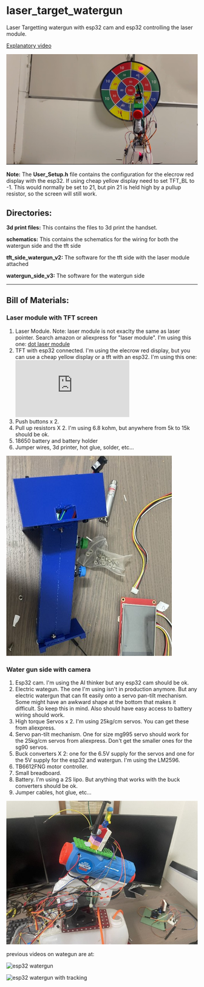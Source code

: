 # laser_target_watergun
Laser Targetting watergun with esp32 cam and esp32 controlling the laser module.


[Explanatory video](https://youtu.be/Ic2vv7IDxok)

[![Demo Video](https://github.com/jonathanrandall/laser_target_watergun/blob/main/pictures/thumbnail.png)](https://youtu.be/Ic2vv7IDxok)

__Note:__ The __User_Setup.h__ file contains the configuration for the elecrow red display with the esp32. If using cheap yellow display need to set TFT_BL to -1. This would normally be set to 21, but pin 21 is held high by a pullup resistor, so the screen will still work.

## Directories:
__3d print files:__ This contains the files to 3d print the handset.

__schematics:__ This contains the schematics for the wiring for both the watergun side and the tft side

__tft_side_watergun_v2:__ The software for the tft side with the laser module attached

__watergun_side_v3:__ The software for the watergun side

__________________________________________

## Bill of Materials:

### Laser module with TFT screen
1. Laser Module. Note: laser module is not exaclty the same as laser pointer. Search amazon or aliexpress for "laser module". I'm using this one: [dot laser module](https://www.amazon.com.au/650nm-Laser-Module-Adjustable-Industrial/dp/B07PV4BWVH/)
2. TFT with esp32 connected. I'm using the elecrow red display, but you can use a cheap yellow display or a tft with an esp32. I'm using this one: ![elecrow red display](https://www.elecrow.com/esp32-display-2-8-inch-hmi-display-spi-tft-lcd-touch-screen.html)
3. Push buttons x 2.
4. Pull up resistors X 2. I'm using 6.8 kohm, but anywhere from 5k to 15k should be ok.
5. 18650 battery and battery holder
6. Jumper wires, 3d printer,  hot glue, solder, etc...

![laser_module_handset](https://github.com/jonathanrandall/laser_target_watergun/blob/main/pictures/handset_photo.JPEG)

### Water gun side with camera
1. Esp32 cam. I'm using the AI thinker but any esp32 cam should be ok.
2. Electric wategun. The one I'm using isn't in production anymore. But any electric watergun that can fit easily onto a servo pan-tilt mechanism. Some might have an awkward shape at the bottom that makes it difficult. So keep this in mind. Also should have easy access to battery wiring should work.
3. High torque Servos x 2. I'm using 25kg/cm servos. You can get these from aliexpress.
4. Servo pan-tilt mechanism. One for size mg995 servo should work for the 25kg/cm servos from aliexpress. Don't get the smaller ones for the sg90 servos.
5. Buck converters X 2: one for the 6.5V supply for the servos and one for the 5V supply for the esp32 and watergun. I'm using the LM2596.
6. TB6612FNG motor controller.
7. Small breadboard.
8. Battery. I'm using a 2S lipo. But anything that works with the buck converters should be ok.
9. Jumper cables, hot glue, etc... 

![watergun_side](https://github.com/jonathanrandall/laser_target_watergun/blob/main/pictures/watergun_photo.JPEG)


previous videos on wategun are at:

![esp32 watergun](https://youtu.be/s5WNyXVWSS8)

![esp32 watergun with tracking](https://youtu.be/NK1wj7sDLNc)
